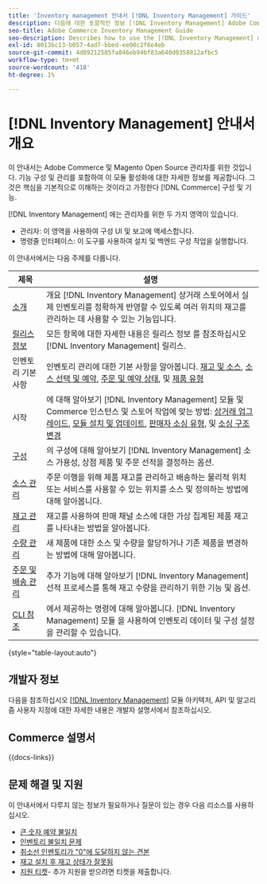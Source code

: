 ```yaml
---
title: 'Inventory management 안내서 [!DNL Inventory Management] 가이드'
description: 다음에 대한 포괄적인 정보 [!DNL Inventory Management] Adobe Commerce 및 Magento Open Source 관리자(마이그레이션 및 구성 포함)
seo-title: Adobe Commerce Inventory Management Guide
seo-description: Describes how to use the [!DNL Inventory Management] module in Adobe Commerce or Magento Open Source.
exl-id: 8013bc13-b057-4ad7-bbed-ee00c2f6e4eb
source-git-commit: 4d89212585fa846eb94bf83a640d0358812afbc5
workflow-type: tm+mt
source-wordcount: '418'
ht-degree: 1%

---
```


# [!DNL Inventory Management] 안내서 개요

이 안내서는 Adobe Commerce 및 Magento Open Source 관리자를 위한 것입니다. 기능 구성 및 관리를 포함하여 이 모듈 활성화에 대한 자세한 정보를 제공합니다. 그것은 핵심을 기본적으로 이해하는 것이라고 가정한다 [!DNL Commerce] 구성 및 기능.

[!DNL Inventory Management] 에는 관리자를 위한 두 가지 영역이 있습니다.

- 관리자: 이 영역을 사용하여 구성 UI 및 보고에 액세스합니다.
- 명령줄 인터페이스: 이 도구를 사용하여 설치 및 백엔드 구성 작업을 실행합니다.

이 안내서에서는 다음 주제를 다룹니다.

| 제목 | 설명 |
| ------- | ----------- |
| [소개](introduction.md) | 개요 [!DNL Inventory Management] 상거래 스토어에서 실제 인벤토리를 정확하게 반영할 수 있도록 여러 위치의 재고를 관리하는 데 사용할 수 있는 기능입니다. |
| [릴리스 정보](release-notes.md) | 모든 항목에 대한 자세한 내용은 릴리스 정보 를 참조하십시오 [!DNL Inventory Management] 릴리스. |
| 인벤토리 기본 사항 | 인벤토리 관리에 대한 기본 사항을 알아봅니다. [재고 및 소스](sources-stocks.md), [소스 선택 및 예약](selection-reservations.md), [주문 및 예약 상태](order-status.md), 및 [제품 유형](product-types.md) |
| 시작 | 에 대해 알아보기 [!DNL Inventory Management] 모듈 및 Commerce 인스턴스 및 스토어 작업에 맞는 방법: [상거래 업그레이드](migrate.md), [모듈 설치 및 업데이트](install-update.md), [판매자 소싱 유형](merchant-sourcing.md), 및 [소싱 구조 변경](expand-restructure.md) |
| [구성](configuration.md) | 의 구성에 대해 알아보기 [!DNL Inventory Management] 소스 가용성, 상점 제품 및 주문 선적을 결정하는 옵션. |
| [소스 관리](sources-manage.md) | 주문 이행을 위해 제품 재고를 관리하고 배송하는 물리적 위치 또는 서비스를 사용할 수 있는 위치를 소스 및 정의하는 방법에 대해 알아봅니다. |
| [재고 관리](stocks-manage.md) | 재고를 사용하여 판매 채널 소스에 대한 가상 집계된 제품 재고를 나타내는 방법을 알아봅니다. |
| [수량 관리](quantities-manage.md) | 새 제품에 대한 소스 및 수량을 할당하거나 기존 제품을 변경하는 방법에 대해 알아봅니다. |
| [주문 및 배송 관리](shipments.md) | 추가 기능에 대해 알아보기 [!DNL Inventory Management] 선적 프로세스를 통해 재고 수량을 관리하기 위한 기능 및 옵션. |
| [CLI 참조](cli.md) | 에서 제공하는 명령에 대해 알아봅니다. [!DNL Inventory Management] 모듈 을 사용하여 인벤토리 데이터 및 구성 설정을 관리할 수 있습니다. |

{style="table-layout:auto"}

## 개발자 정보

다음을 참조하십시오 [[!DNL Inventory Management]](https://developer.adobe.com/commerce/webapi/rest/inventory/) 모듈 아키텍처, API 및 알고리즘 사용자 지정에 대한 자세한 내용은 개발자 설명서에서 참조하십시오.

## Commerce 설명서

{{docs-links}}

## 문제 해결 및 지원

이 안내서에서 다루지 않는 정보가 필요하거나 질문이 있는 경우 다음 리소스를 사용하십시오.

- [큰 숫자 예약 불일치](https://experienceleague.adobe.com/docs/commerce-knowledge-base/kb/support-tools/patches/v1-0-8/mdva-30112-magento-patch-large-number-reservation-inconsistencies.html)
- [인벤토리 불일치 문제](https://experienceleague.adobe.com/docs/commerce-knowledge-base/kb/support-tools/patches/v1-0-14/mdva-33281-magento-patch-inventory-inconsistency-issues.html)
- [취소선 인벤토리가 &quot;0&quot;에 도달하지 않는 견본](https://experienceleague.adobe.com/docs/commerce-knowledge-base/kb/support-tools/patches/v1-0-17/mdva-34850-swatches-not-strike-through-inventory-reaches-0.html)
- [재고 설치 후 재고 상태가 잘못됨](https://experienceleague.adobe.com/docs/commerce-knowledge-base/kb/troubleshooting/miscellaneous/stock-status-incorrect-after-magento-inventory-install.html)
- [지원 티켓](https://experienceleague.adobe.com/docs/commerce-knowledge-base/kb/help-center-guide/magento-help-center-user-guide.html#submit-ticket)- 추가 지원을 받으려면 티켓을 제출합니다.
